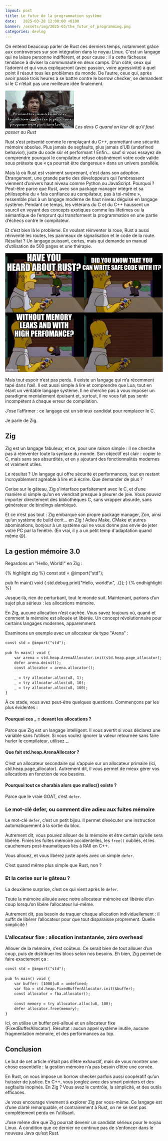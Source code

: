 ```yaml
---
layout: post
title: Le futur de la programmation système
date:   2025-03-28 12:00:00 +0100
banner: /assets/img/2025-03/the_futur_of_programming.png
categories: devlog
---
```


On entend beaucoup parler de Rust ces derniers temps, notamment grâce aux controverses sur son intégration dans le noyau Linux.
C'est un langage qui ne laisse personne indifférent, et pour cause : il a cette fâcheuse tendance à diviser la communauté en deux camps.
D’un côté, ceux qui l’adorent et qui vous expliqueront (avec passion, voire agressivité) à quel point il résout tous les problèmes du monde.
De l’autre, ceux qui, après avoir passé trois heures à se battre contre le borrow checker, se demandent si le C n’était pas une meilleure idée finalement.

![Les devs C quand on leur dit qu'il faut passer au Rust](/assets/img/2025-03/kaamelott-leodagan.gif)
*Les devs C quand on leur dit qu'il faut passer au Rust*

Rust s’est présenté comme le remplaçant du C++, promettant une sécurité mémoire absolue. Plus jamais de segfaults, plus jamais d’UB (undefined behavior), juste du code sûr et performant ! Enfin... sauf si vous essayez de comprendre pourquoi le compilateur refuse obstinément votre code valide sous prétexte que « ça pourrait être dangereux » dans un univers parallèle.

Mais là où Rust est vraiment surprenant, c’est dans son adoption.
Étrangement, une grande partie des développeurs qui l’embrassent viennent d’univers haut niveau comme Python ou JavaScript.
Pourquoi ? Peut-être parce que Rust, avec son package manager intégré et sa philosophie du « fais confiance au compilateur, pas à toi-même », ressemble plus à un langage moderne de haut niveau déguisé en langage système.
Pendant ce temps, les vétérans du C et du C++ haussent un sourcil en voyant des concepts exotiques comme les lifetimes ou la sémantique de l’emprunt qui transforment la programmation en une partie d’échecs contre le compilateur.

Et c’est bien là le problème. En voulant réinventer la roue, Rust a aussi réinventé les routes, les panneaux de signalisation et le code de la route. Résultat ? Un langage puissant, certes, mais qui demande un manuel d’utilisation de 500 pages et une thérapie.

![Les devs Rust en un mot](/assets/img/2025-03/rust-devs-in-a-nutshell.webp)

Mais tout espoir n’est pas perdu. Il existe un langage qui m’a récemment tapé dans l’œil. Il est aussi simple à lire et comprendre que Lua, tout en étant un véritable langage système. Il ne cherche pas à vous imposer un paradigme mentalement épuisant et, surtout, il ne vous fait pas sentir incompétent à chaque erreur de compilation.

J’ose l’affirmer : ce langage est un sérieux candidat pour remplacer le C.

Je parle de Zig.

## Zig

Zig est un langage fabuleux, et ce, pour une raison simple : il ne cherche pas à réinventer toute la syntaxe du monde.
Son objectif est clair : copier le C, mais sans ses absurdités, et en y ajoutant des fonctionnalités modernes et vraiment utiles.

Le résultat ? Un langage qui offre sécurité et performances, tout en restant incroyablement agréable à lire et à écrire. Que demander de plus ?

Cerise sur le gâteau, Zig s'interface parfaitement avec le C, et d’une manière si simple qu’on en viendrait presque à pleurer de joie.
Vous pouvez importer directement des bibliothèques C, sans wrapper absurde, sans générateur de bindings alambiqué.

Et ce n’est pas tout : Zig embarque son propre package manager, Zon, ainsi qu’un système de build écrit... en Zig !
Adieu Make, CMake et autres abominations, bonjour à un système qui ne vous donne pas envie de jeter votre PC par la fenêtre.
(En vrai, il y a un petit temp d'adaptation quand même 😫).

## La gestion mémoire 3.0

Regardons un "Hello, World!" en Zig :

{% highlight zig %}
const std = @import("std");

pub fn main() void {
    std.debug.print("Hello, world!\n", .{});
}
{% endhighlight %}

Jusque-là, rien de perturbant, tout le monde suit. Maintenant, parlons d’un sujet plus sérieux : les allocations mémoire.

En Zig, aucune allocation n’est cachée. Vous savez toujours où, quand et comment la mémoire est allouée et libérée.
Un concept révolutionnaire pour certains langages modernes, apparemment.

Examinons un exemple avec un allocateur de type "Arena" :

```zig
const std = @import("std");

pub fn main() void {
    var arena = std.heap.ArenaAllocator.init(std.heap.page_allocator);
    defer arena.deinit();
    const allocator = arena.allocator();

    _ = try allocator.alloc(u8, 1);
    _ = try allocator.alloc(u8, 10);
    _ = try allocator.alloc(u8, 100);
}
```

À ce stade, vous avez peut-être quelques questions. Commençons par les plus évidentes :

#### Pourquoi ces _ = devant les allocations ?

Parce que Zig est un langage intelligent. Il vous avertit si vous déclarez une variable sans l’utiliser.
Si vous voulez ignorer la valeur retournée sans faire hurler le compilateur, utilisez _.

#### Que fait std.heap.ArenaAllocator ?

C’est un allocateur secondaire qui s’appuie sur un allocateur primaire (ici, std.heap.page_allocator).
Autrement dit, il vous permet de mieux gérer vos allocations en fonction de vos besoins.

#### Pourquoi tout ce charabia alors que malloc() existe ?

Parce que le vraie GOAT, c’est `defer`.

### Le mot-clé defer, ou comment dire adieu aux fuites mémoire

Le mot-clé `defer`, c’est un petit bijou.
Il permet d’exécuter une instruction automatiquement à la sortie du bloc.

Autrement dit, vous pouvez allouer de la mémoire et être certain qu’elle sera libérée.
Finies les fuites mémoire accidentelles, les `free()` oubliés, et les cauchemars post-traumatiques liés à RAII en C++.

Vous allouez, et vous libérez juste après avec un simple `defer`.

C’est quand même plus simple que Rust, non ?

### Et la cerise sur le gâteau ?

La deuxième surprise, c’est ce qui vient après le `defer`.

Toute la mémoire allouée avec notre allocateur mémoire est libérée d’un coup lorsqu’on libère l’allocateur lui-même.

Autrement dit, pas besoin de traquer chaque allocation individuellement : il suffit de libérer l’allocateur pour que tout disparaisse proprement.
Quelle simplicité !

### L’allocateur fixe : allocation instantanée, zéro overhead

Allouer de la mémoire, c’est coûteux. Ce serait bien de tout allouer d’un coup, puis de distribuer les blocs selon nos besoins.
Eh bien, Zig permet de faire exactement ça :

```zig
const std = @import("std");

pub fn main() void {
    var buffer: [1000]u8 = undefined;
    var fba = std.heap.FixedBufferAllocator.init(&buffer);
    const allocator = fba.allocator();

    const memory = try allocator.alloc(u8, 100);
    defer allocator.free(memory);
}
```

Ici, on utilise un buffer pré-alloué et un allocateur fixe (FixedBufferAllocator).
Résultat : aucun appel système inutile, aucune fragmentation mémoire, et des performances au top.

## Conclusion

Le but de cet article n’était pas d’être exhaustif, mais de vous montrer une chose essentielle : la gestion mémoire n’a pas besoin d’être une corvée.

En Rust, on vous impose un borrow checker parfois aussi coopératif qu’un huissier de justice.
En C++, vous jonglez avec des smart pointers et des segfaults inopinés.
En Zig ? Vous avez le contrôle, la simplicité, et des outils efficaces.

Je vous encourage vivement à explorer Zig par vous-même.
Ce langage est d’une clarté remarquable, et contrairement à Rust, on ne se sent pas complètement perdu en l’utilisant.

J’ose même dire que Zig pourrait devenir un candidat sérieux pour le noyau Linux.
À condition que ce dernier ne continue pas de s’enfoncer dans le nouveau Java qu’est Rust. 
